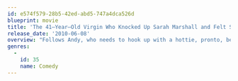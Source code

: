 ```yaml
---
id: e574f579-28b5-42ed-abd5-747a4dca526d
blueprint: movie
title: 'The 41–Year–Old Virgin Who Knocked Up Sarah Marshall and Felt Superbad About It'
release_date: '2010-06-08'
overview: "Follows Andy, who needs to hook up with a hottie, pronto, because he hasn't had sex in... well, forever - and his luck isn't the only thing that's hard. His equally horny teenage roommates also need it superbad, and with the help of their nerdy pal, McAnalovin' and his fake I.D., they may tap more than just a keg."
genres:
  -
    id: 35
    name: Comedy
---
```

